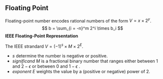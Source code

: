 ##  Floating Point

Floating-point number encodes rational numbers of the form $V = x\times 2^y$. 
$$
b = \sum_{i = -n}^m 2^i \times b_i
$$
**IEEE Floating-Point Representation**

The IEEE strandard $V = (-1)^s\times M\times 2^E$.

- $s$ determine the number is negative or positive.
- *significand* $M$ is a fractional binary number that ranges either between 1 and $2 - \epsilon$ or between 0 and $1 -\epsilon$ .
- *exponent* $E$ weights the value by a (positive or negative) power of 2.
